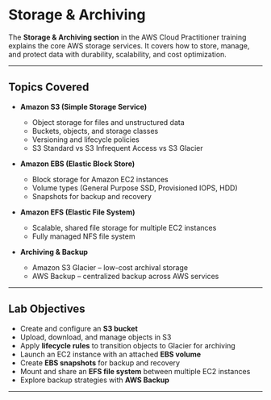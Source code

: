 # Storage & Archiving  

The **Storage & Archiving section** in the AWS Cloud Practitioner training explains the core AWS storage services. It covers how to store, manage, and protect data with durability, scalability, and cost optimization.  

---

## Topics Covered  
- **Amazon S3 (Simple Storage Service)**  
  - Object storage for files and unstructured data  
  - Buckets, objects, and storage classes  
  - Versioning and lifecycle policies  
  - S3 Standard vs S3 Infrequent Access vs S3 Glacier  

- **Amazon EBS (Elastic Block Store)**  
  - Block storage for Amazon EC2 instances  
  - Volume types (General Purpose SSD, Provisioned IOPS, HDD)  
  - Snapshots for backup and recovery  

- **Amazon EFS (Elastic File System)**  
  - Scalable, shared file storage for multiple EC2 instances  
  - Fully managed NFS file system  

- **Archiving & Backup**  
  - Amazon S3 Glacier – low-cost archival storage  
  - AWS Backup – centralized backup across AWS services  

---

## Lab Objectives  
 
- Create and configure an **S3 bucket**  
- Upload, download, and manage objects in S3  
- Apply **lifecycle rules** to transition objects to Glacier for archiving  
- Launch an EC2 instance with an attached **EBS volume**  
- Create **EBS snapshots** for backup and recovery  
- Mount and share an **EFS file system** between multiple EC2 instances  
- Explore backup strategies with **AWS Backup**  

---
